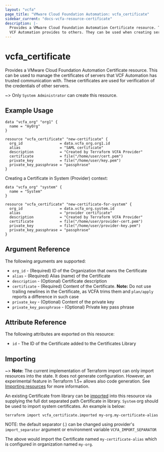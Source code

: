```yaml
---
layout: "vcfa"
page_title: "VMware Cloud Foundation Automation: vcfa_certificate"
sidebar_current: "docs-vcfa-resource-certificate"
description: |-
  Provides a VMware Cloud Foundation Automation Certificate resource. This can be used to manage the certificates that
  VCF Automation provides to others. They can be used when creating services that must be secured.
---
```


# vcfa\_certificate

Provides a VMware Cloud Foundation Automation Certificate resource. This can be used to manage the certificates of
servers that VCF Automation has trusted communication with. These certificates are used for verification of the
credentials of other servers.

~> Only `System Administrator` can create this resource.

## Example Usage

```hcl
data "vcfa_org" "org1" {
  name = "myOrg"
}

resource "vcfa_certificate" "new-certificate" {
  org_id                 = data.vcfa_org.org1.id
  alias                  = "SAML certificate"
  description            = "Created by Terraform VCFA Provider"
  certificate            = file("/home/user/cert.pem")
  private_key            = file("/home/user/key.pem")
  private_key_passphrase = "passphrase"
}
```

Creating a Certificate in System (Provider) context:

```hcl
data "vcfa_org" "system" {
  name = "System"
}

resource "vcfa_certificate" "new-certificate-for-system" {
  org_id                 = data.vcfa_org.system.id
  alias                  = "provider certificate"
  description            = "Created by Terraform VCFA Provider"
  certificate            = file("/home/user/provider-cert.pem")
  private_key            = file("/home/user/provider-key.pem")
  private_key_passphrase = "passphrase"
}
```

## Argument Reference

The following arguments are supported:

* `org_id` - (Required) ID of the Organization that owns the Certificate
* `alias` - (Required) Alias (name) of the Certificate
* `description` - (Optional) Certificate description
* `certificate` - (Required) Content of the Certificate. **Note:** Do not use trailing
  newlines in the Certificate, as VCFA trims them and `plan/apply` reports a difference in such case
* `private_key` - (Optional) Content of the private key
* `private_key_passphrase` - (Optional) Private key pass phrase 

## Attribute Reference

The following attributes are exported on this resource:

* `id` - The ID of the Certificate added to the Certificates Library

## Importing

~> **Note:** The current implementation of Terraform import can only import resources into the
state. It does not generate configuration. However, an experimental feature in Terraform 1.5+ allows
also code generation. See [Importing resources][importing-resources] for more information.

An existing Certificate from library can be [imported][docs-import] into this resource
via supplying the full dot separated path Certificate in library. `System` org should be used to import system
certificates. An example is below:

```
terraform import vcfa_certificate.imported my-org.my-certificate-alias
```

NOTE: the default separator (.) can be changed using provider's `import_separator` argument or environment variable `VCFA_IMPORT_SEPARATOR`

The above would import the Certificate named `my-certificate-alias` which is configured in organization named `my-org`.

[docs-import]: https://www.terraform.io/docs/import
[importing-resources]: /providers/vmware/vcfa/latest/docs/guides/importing_resources